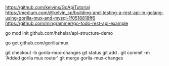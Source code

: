 https://github.com/kelvins/GoApiTutorial
https://medium.com/@kelvin_sp/building-and-testing-a-rest-api-in-golang-using-gorilla-mux-and-mysql-1f0518818ff6
https://github.com/mingrammer/go-todo-rest-api-example

 go  mod init  github.com/hshelar/api-structure-demo

 go get github.com/gorilla/mux

 git checkout -b gorila-mux-changes
 git status
 git add .
 git commit -m 'Added gorila mux router'
 git merge gorila-mux-changes
 